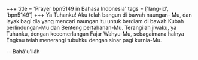 +++
title = 'Prayer bpn5149 in Bahasa Indonesia'
tags = ['lang-id', 'bpn5149']
+++
Ya Tuhanku! Aku telah bangun di bawah naungan- Mu, dan layak bagi dia yang mencari naungan itu untuk berdiam di bawah Kubah perlindungan-Mu dan Benteng pertahanan-Mu. Terangilah jiwaku, ya Tuhanku, dengan kecemerlangan Fajar Wahyu-Mu, sebagaimana halnya Engkau telah menerangi tubuhku dengan sinar pagi kurnia-Mu.

-- Bahá'u'lláh
